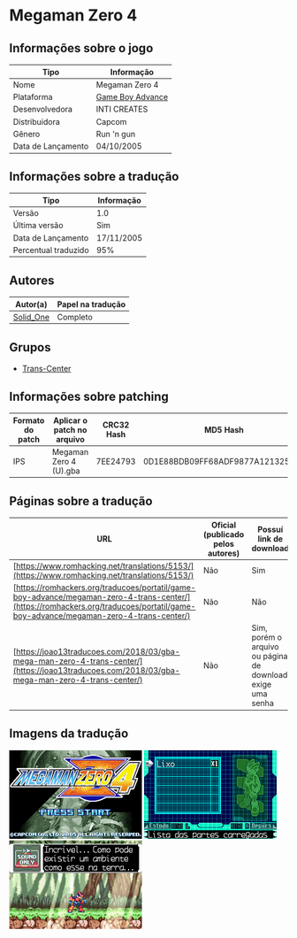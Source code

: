 # Megaman Zero 4

## Informações sobre o jogo

| Tipo | Informação |
| ----------- | ----------- |
| Nome | Megaman Zero 4 |
| Plataforma | [Game Boy Advance](../) |
| Desenvolvedora | INTI CREATES |
| Distribuidora | Capcom |
| Gênero | Run 'n gun |
| Data de Lançamento | 04/10/2005 |

## Informações sobre a tradução

| Tipo | Informação |
| ----------- | ----------- |
| Versão | 1\.0 |
| Última versão | Sim |
| Data de Lançamento | 17/11/2005 |
| Percentual traduzido | 95% |

## Autores

| Autor(a) | Papel na tradução |
| ----------- | ----------- |
| [Solid\_One](../../../autores/solid_one/) | Completo |

## Grupos

* [Trans\-Center](../../../grupos/trans-center/)

## Informações sobre patching

| Formato do patch | Aplicar o patch no arquivo | CRC32 Hash | MD5 Hash |
| ----------- | ----------- | ----------- | ----------- |
| IPS | Megaman Zero 4 \(U\)\.gba | 7EE24793 | 0D1E88BDB09FF68ADF9877A121325F9C |

## Páginas sobre a tradução

| URL | Oficial (publicado pelos autores) | Possuí link de download |
| ----------- | ----------- | ----------- |
| [https://www.romhacking.net/translations/5153/](https://www.romhacking.net/translations/5153/) | Não | Sim |
| [https://romhackers.org/traducoes/portatil/game-boy-advance/megaman-zero-4-trans-center/](https://romhackers.org/traducoes/portatil/game-boy-advance/megaman-zero-4-trans-center/) | Não | Não |
| [https://joao13traducoes.com/2018/03/gba-mega-man-zero-4-trans-center/](https://joao13traducoes.com/2018/03/gba-mega-man-zero-4-trans-center/) | Não | Sim, porém o arquivo ou página de download exige uma senha |

## Imagens da tradução

![Imagem de exemplo da tradução 1](1.png)
![Imagem de exemplo da tradução 2](2.png)
![Imagem de exemplo da tradução 3](3.png)